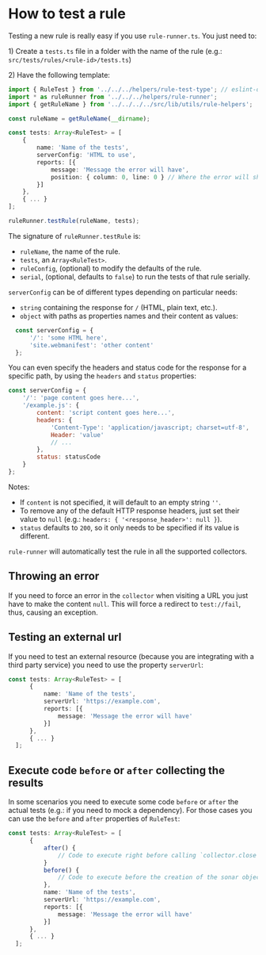 # How to test a rule

Testing a new rule is really easy if you use `rule-runner.ts`.
You just need to:

1\) Create a `tests.ts` file in a folder with the name of the rule
(e.g.: `src/tests/rules/<rule-id>/tests.ts`)

2\) Have the following template:

```ts
import { RuleTest } from '../../../helpers/rule-test-type'; // eslint-disable-line no-unused-vars
import * as ruleRunner from '../../../helpers/rule-runner';
import { getRuleName } from '../../../../src/lib/utils/rule-helpers';

const ruleName = getRuleName(__dirname);

const tests: Array<RuleTest> = [
    {
        name: 'Name of the tests',
        serverConfig: 'HTML to use',
        reports: [{
            message: 'Message the error will have',
            position: { column: 0, line: 0 } // Where the error will show.
        }]
    },
    { ... }
];

ruleRunner.testRule(ruleName, tests);
```

The signature of `ruleRunner.testRule` is:

* `ruleName`, the name of the rule.
* `tests`, an `Array<RuleTest>`.
* `ruleConfig`, (optional) to modify the defaults of the rule.
* `serial`, (optional, defaults to `false`) to run the tests of that
  rule serially.

`serverConfig` can be of different types depending on particular needs:

* `string` containing the response for `/` (HTML, plain text, etc.).
* `object` with paths as properties names and their content as values:

<!-- eslint-disable no-unused-vars -->

```js
  const serverConfig = {
      '/': 'some HTML here',
      'site.webmanifest': 'other content'
  };
```

You can even specify the headers and status code for the response for
a specific path, by using the `headers` and `status` properties:

<!-- eslint-disable no-unused-vars -->

```js
const serverConfig = {
    '/': 'page content goes here...',
    '/example.js': {
        content: 'script content goes here...',
        headers: {
            'Content-Type': 'application/javascript; charset=utf-8',
            Header: 'value'
            // ...
        },
        status: statusCode
    }
};
```

Notes:

* If `content` is not specified, it will default to an empty string `''`.
* To remove any of the default HTTP response headers, just set their
  value to `null` (e.g.: `headers: { '<response_header>': null }`).
* `status` defaults to `200`, so it only needs to be specified if its
  value is different.

`rule-runner` will automatically test the rule in all the supported
collectors.

## Throwing an error

If you need to force an error in the `collector` when visiting a URL
you just have to make the content `null`. This will force a redirect
to `test://fail`, thus, causing an exception.

## Testing an external url

If you need to test an external resource (because you are integrating
with a third party service) you need to use the property `serverUrl`:

```ts
const tests: Array<RuleTest> = [
      {
          name: 'Name of the tests',
          serverUrl: 'https://example.com',
          reports: [{
              message: 'Message the error will have'
          }]
      },
      { ... }
  ];
```

## Execute code `before` or `after` collecting the results

In some scenarios you need to execute some code `before` or `after`
the actual tests (e.g.: if you need to mock a dependency). For those
cases you can use the `before` and `after` properties of `RuleTest`:

```ts
const tests: Array<RuleTest> = [
      {
          after() {
              // Code to execute right before calling `collector.close` goes here.
          }
          before() {
              // Code to execute before the creation of the sonar object here.
          },
          name: 'Name of the tests',
          serverUrl: 'https://example.com',
          reports: [{
              message: 'Message the error will have'
          }]
      },
      { ... }
  ];
```
